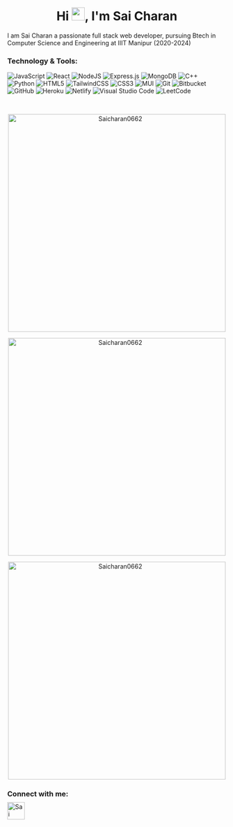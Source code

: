 <h1 align="center">Hi <span><img src="https://raw.githubusercontent.com/MartinHeinz/MartinHeinz/master/wave.gif" width="30px"></span>, I'm Sai Charan</h1>
I am Sai Charan a passionate full stack web developer, pursuing Btech in Computer Science and Engineering at IIIT Manipur (2020-2024)


<h3 align="">Technology & Tools:</h3>

![JavaScript](https://img.shields.io/badge/javascript-%23323330.svg?style=for-the-badge&logo=javascript&logoColor=%23F7DF1E)
![React](https://img.shields.io/badge/react-%2320232a.svg?style=for-the-badge&logo=react&logoColor=%2361DAFB)
![NodeJS](https://img.shields.io/badge/node.js-6DA55F?style=for-the-badge&logo=node.js&logoColor=white)
![Express.js](https://img.shields.io/badge/express.js-%23404d59.svg?style=for-the-badge&logo=express&logoColor=%2361DAFB)
![MongoDB](https://img.shields.io/badge/MongoDB-%234ea94b.svg?style=for-the-badge&logo=mongodb&logoColor=white)
		![C++](https://img.shields.io/badge/c++-%2300599C.svg?style=for-the-badge&logo=c%2B%2B&logoColor=white)
			![Python](https://img.shields.io/badge/python-3670A0?style=for-the-badge&logo=python&logoColor=ffdd54)
				![HTML5](https://img.shields.io/badge/html5-%23E34F26.svg?style=for-the-badge&logo=html5&logoColor=white)
				![TailwindCSS](https://img.shields.io/badge/tailwindcss-%2338B2AC.svg?style=for-the-badge&logo=tailwind-css&logoColor=white)
				![CSS3](https://img.shields.io/badge/css3-%231572B6.svg?style=for-the-badge&logo=css3&logoColor=white)
![MUI](https://img.shields.io/badge/MUI-%230081CB.svg?style=for-the-badge&logo=mui&logoColor=white)
![Git](https://img.shields.io/badge/git-%23F05033.svg?style=for-the-badge&logo=git&logoColor=white)
![Bitbucket](https://img.shields.io/badge/bitbucket-%230047B3.svg?style=for-the-badge&logo=bitbucket&logoColor=white)
![GitHub](https://img.shields.io/badge/github-%23121011.svg?style=for-the-badge&logo=github&logoColor=white)
![Heroku](https://img.shields.io/badge/heroku-%23430098.svg?style=for-the-badge&logo=heroku&logoColor=white)
![Netlify](https://img.shields.io/badge/netlify-%23000000.svg?style=for-the-badge&logo=netlify&logoColor=#00C7B7)
![Visual Studio Code](https://img.shields.io/badge/Visual%20Studio%20Code-0078d7.svg?style=for-the-badge&logo=visual-studio-code&logoColor=white)
![LeetCode](https://img.shields.io/badge/LeetCode-000000?style=for-the-badge&logo=LeetCode&logoColor=#d16c06)

&nbsp;

<p align="center"><img src="https://github-readme-stats.vercel.app/api?username=Saicharan0662&show_icons=true&theme=tokyonight&locale=en" alt="Saicharan0662" width="500px"  /></p>

<p align="center"><img  src="https://github-readme-stats.vercel.app/api/top-langs?username=Saicharan0662&show_icons=true&theme=omni&locale=en&layout=compact" alt="Saicharan0662" width="500px" /></p>

<p align="center"><img  src="https://github-readme-streak-stats.herokuapp.com/?user=Saicharan0662&theme=highcontrast" alt="Saicharan0662" width="500px" /></p>


<h3 align="">Connect with me:</h3>
<a href="https://www.linkedin.com/in/saicharan0662/" target="_blank">
<img align="center" src="https://cdn-icons-png.flaticon.com/512/61/61109.png" 
alt="Sai charan" height="40" width="40" style="margin-top: -8px"/></a>